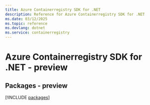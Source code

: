 ```yaml
---
title: Azure Containerregistry SDK for .NET
description: Reference for Azure Containerregistry SDK for .NET
ms.date: 03/12/2025
ms.topic: reference
ms.devlang: dotnet
ms.service: containerregistry
---
```

# Azure Containerregistry SDK for .NET - preview
## Packages - preview
[!INCLUDE [packages](containerregistry-index.md)]
